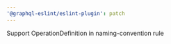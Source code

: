 ```yaml
---
'@graphql-eslint/eslint-plugin': patch
---
```


Support OperationDefinition in naming-convention rule

